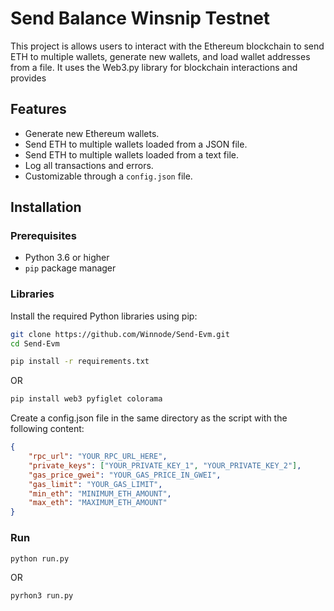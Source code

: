 # Send Balance Winsnip Testnet

This project is allows users to interact with the Ethereum blockchain to send ETH to multiple wallets, generate new wallets, and load wallet addresses from a file. It uses the Web3.py library for blockchain interactions and provides 

## Features

- Generate new Ethereum wallets.
- Send ETH to multiple wallets loaded from a JSON file.
- Send ETH to multiple wallets loaded from a text file.
- Log all transactions and errors.
- Customizable through a `config.json` file.

## Installation

### Prerequisites

- Python 3.6 or higher
- `pip` package manager

### Libraries

Install the required Python libraries using pip:

```bash
git clone https://github.com/Winnode/Send-Evm.git
cd Send-Evm
```

```bash
pip install -r requirements.txt
```

OR

```bash
pip install web3 pyfiglet colorama
```

Create a config.json file in the same directory as the script with the following content:

```json
{
    "rpc_url": "YOUR_RPC_URL_HERE",
    "private_keys": ["YOUR_PRIVATE_KEY_1", "YOUR_PRIVATE_KEY_2"],
    "gas_price_gwei": "YOUR_GAS_PRICE_IN_GWEI",
    "gas_limit": "YOUR_GAS_LIMIT",
    "min_eth": "MINIMUM_ETH_AMOUNT",
    "max_eth": "MAXIMUM_ETH_AMOUNT"
}
```

### Run
```
python run.py
```

OR

```
pyrhon3 run.py
```



